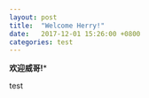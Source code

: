 ```yaml
---
layout: post
title:  "Welcome Herry!"
date:   2017-12-01 15:26:00 +0800
categories: test
---
```


**欢迎威哥!***

test
